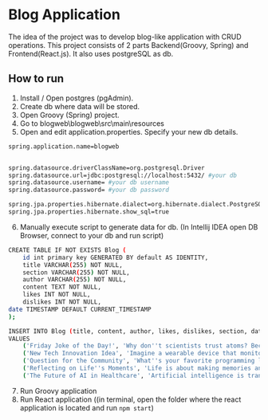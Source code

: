 # Blog Application
The idea of the project was to develop blog-like application with CRUD operations.
This project consists of 2 parts Backend(Groovy, Spring) and Frontend(React.js). It also uses postgreSQL as db.

## How to run
1. Install / Open postgres (pgAdmin).
2. Create db where data will be stored.
3. Open Groovy (Spring) project.
4. Go to blogweb\blogweb\src\main\resources
5. Open and edit application.properties. Specify your new db details.
```bash
spring.application.name=blogweb


spring.datasource.driverClassName=org.postgresql.Driver
spring.datasource.url=jdbc:postgresql://localhost:5432/ #your db
spring.datasource.username= #your db username
spring.datasource.password= #your db password

spring.jpa.properties.hibernate.dialect=org.hibernate.dialect.PostgreSQLDialect
spring.jpa.properties.hibernate.show_sql=true


```
6. Manually execute script to generate data for db. (In Intellij IDEA open DB Browser, connect to your db and run script)
```bash
CREATE TABLE IF NOT EXISTS Blog (
    id int primary key GENERATED BY default AS IDENTITY,
    title VARCHAR(255) NOT NULL,
    section VARCHAR(255) NOT NULL,
    author VARCHAR(255) NOT NULL,
    content TEXT NOT NULL,
    likes INT NOT NULL,
    dislikes INT NOT NULL,
date TIMESTAMP DEFAULT CURRENT_TIMESTAMP
);

INSERT INTO Blog (title, content, author, likes, dislikes, section, date)
VALUES
    ('Friday Joke of the Day!', 'Why don''t scientists trust atoms? Because they make up everything!', 'Jokester123', 50, 5, 'Joke', CURRENT_TIMESTAMP),
    ('New Tech Innovation Idea', 'Imagine a wearable device that monitors your health in real-time and provides personalized health advice.', 'TechThinker456', 40, 3, 'IT', CURRENT_TIMESTAMP),
    ('Question for the Community', 'What''s your favorite programming language and why?', 'CuriousCoder789', 60, 8, 'IT', CURRENT_TIMESTAMP),
    ('Reflecting on Life''s Moments', 'Life is about making memories and cherishing every moment with loved ones.', 'ReflectiveSoul', 70, 10, 'Lifestyle', CURRENT_TIMESTAMP),
    ('The Future of AI in Healthcare', 'Artificial intelligence is transforming healthcare by enabling faster diagnostics, personalized treatment plans, and improved patient outcomes.', 'AIEnthusiast2023', 80, 15, 'Technology', CURRENT_TIMESTAMP);

```

7. Run Groovy application
8. Run React application ((in terminal, open the folder where the react application is located and run ```npm start```)